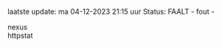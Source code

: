 laatste update: 
ma 04-12-2023 21:15   uur 
Status: FAALT - fout - 
<div class="service R">nexus</div><div class="service Y">httpstat</div>